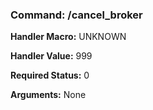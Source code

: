 ### Command: /cancel_broker

**Handler Macro:** UNKNOWN

**Handler Value:** 999

**Required Status:** 0

**Arguments:**
None
